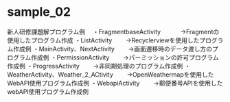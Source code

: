 # sample_02
新人研修課題解プログラム例
　・FragmentbaseActivity
 　　　→Fragmentの使用したプログラム作成
  ・ListActivity
  　　→Recyclerviewを使用したプログラム作成例
  ・MainActivity、NextActivity
  　　→画面遷移時のデータ渡し方のプログラム作成例
  ・PermissionActivity
  　　→パーミッションの許可プログラム作成例
  ・ProgressActivity
  　　→非同期処理のプログラム作成例
  ・WeatherActivity、Weather_2_ACtivity
  　　→OpenWeathermapを使用したWebAPI使用プログラム作成例
  ・WebapiActivity
  　　→郵便番号APIを使用したwebAPI使用プログラム作成例
   

